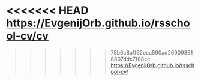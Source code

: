 <<<<<<< HEAD
https://EvgenijOrb.github.io/rsschool-cv/cv
=======
>>>>>>> 75b6c8a1f62eca590ad269093618807ddc7f08cc
https://EvgenijOrb.github.io/rsschool-cv/
